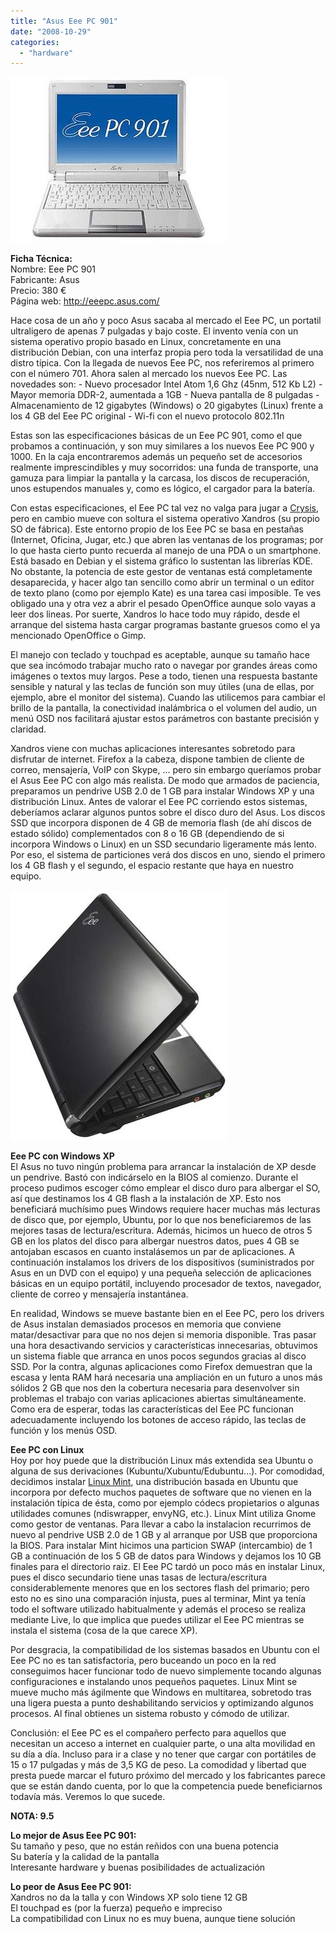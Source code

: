 ```yaml
---
title: "Asus Eee PC 901"
date: "2008-10-29"
categories: 
  - "hardware"
---
```


![](images/asus-eeepc-901-white.jpg)

**Ficha Técnica:**  
Nombre: Eee PC 901  
Fabricante: Asus  
Precio: 380 €  
Página web: http://eeepc.asus.com/

Hace cosa de un año y poco Asus sacaba al mercado el Eee PC, un portatil ultraligero de apenas 7 pulgadas y bajo coste. El invento venía con un sistema operativo propio basado en Linux, concretamente en una distribución Debian, con una interfaz propia pero toda la versatilidad de una distro típica. Con la llegada de nuevos Eee PC, nos referiremos al primero con el número 701. Ahora salen al mercado los nuevos Eee PC. Las novedades son: - Nuevo procesador Intel Atom 1,6 Ghz (45nm, 512 Kb L2) - Mayor memoria DDR-2, aumentada a 1GB - Nueva pantalla de 8 pulgadas - Almacenamiento de 12 gigabytes (Windows) o 20 gigabytes (Linux) frente a los 4 GB del Eee PC original - Wi-fi con el nuevo protocolo 802.11n

Estas son las especificaciones básicas de un Eee PC 901, como el que probamos a continuación, y son muy similares a los nuevos Eee PC 900 y 1000. En la caja encontraremos además un pequeño set de accesorios realmente imprescindibles y muy socorridos: una funda de transporte, una gamuza para limpiar la pantalla y la carcasa, los discos de recuperación, unos estupendos manuales y, como es lógico, el cargador para la batería.

Con estas especificaciones, el Eee PC tal vez no valga para jugar a [Crysis](../../../2007/12/crysis/), pero en cambio mueve con soltura el sistema operativo Xandros (su propio SO de fábrica). Este entorno propio de los Eee PC se basa en pestañas (Internet, Oficina, Jugar, etc.) que abren las ventanas de los programas; por lo que hasta cierto punto recuerda al manejo de una PDA o un smartphone. Está basado en Debian y el sistema gráfico lo sustentan las librerías KDE. No obstante, la potencia de este gestor de ventanas está completamente desaparecida, y hacer algo tan sencillo como abrir un terminal o un editor de texto plano (como por ejemplo Kate) es una tarea casi imposible. Te ves obligado una y otra vez a abrir el pesado OpenOffice aunque solo vayas a leer dos lineas. Por suerte, Xandros lo hace todo muy rápido, desde el arranque del sistema hasta cargar programas bastante gruesos como el ya mencionado OpenOffice o Gimp.

El manejo con teclado y touchpad es aceptable, aunque su tamaño hace que sea incómodo trabajar mucho rato o navegar por grandes áreas como imágenes o textos muy largos. Pese a todo, tienen una respuesta bastante sensible y natural y las teclas de función son muy útiles (una de ellas, por ejemplo, abre el monitor del sistema). Cuando las utilicemos para cambiar el brillo de la pantalla, la conectividad inalámbrica o el volumen del audio, un menú OSD nos facilitará ajustar estos parámetros con bastante precisión y claridad.

Xandros viene con muchas aplicaciones interesantes sobretodo para disfrutar de internet. Firefox a la cabeza, dispone tambien de cliente de correo, mensajería, VoIP con Skype, ... pero sin embargo queríamos probar el Asus Eee PC con algo más realista. De modo que armados de paciencia, preparamos un pendrive USB 2.0 de 1 GB para instalar Windows XP y una distribución Linux. Antes de valorar el Eee PC corriendo estos sistemas, deberíamos aclarar algunos puntos sobre el disco duro del Asus. Los discos SSD que incorpora disponen de 4 GB de memoria flash (de ahí discos de estado sólido) complementados con 8 o 16 GB (dependiendo de si incorpora Windows o Linux) en un SSD secundario ligeramente más lento. Por eso, el sistema de particiones verá dos discos en uno, siendo el primero los 4 GB flash y el segundo, el espacio restante que haya en nuestro equipo.

![](images/asus-eeepc-901-black.jpg)

**Eee PC con Windows XP**  
El Asus no tuvo ningún problema para arrancar la instalación de XP desde un pendrive. Bastó con indicárselo en la BIOS al comienzo. Durante el proceso pudimos escoger cómo emplear el disco duro para albergar el SO, así que destinamos los 4 GB flash a la instalación de XP. Esto nos beneficiará muchísimo pues Windows requiere hacer muchas más lecturas de disco que, por ejemplo, Ubuntu, por lo que nos beneficiaremos de las mejores tasas de lectura/escritura. Además, hicimos un hueco de otros 5 GB en los platos del disco para albergar nuestros datos, pues 4 GB se antojaban escasos en cuanto instalásemos un par de aplicaciones. A continuación instalamos los drivers de los dispositivos (suministrados por Asus en un DVD con el equipo) y una pequeña selección de aplicaciones básicas en un equipo portátil, incluyendo procesador de textos, navegador, cliente de correo y mensajería instantánea.

En realidad, Windows se mueve bastante bien en el Eee PC, pero los drivers de Asus instalan demasiados procesos en memoria que conviene matar/desactivar para que no nos dejen si memoria disponible. Tras pasar una hora desactivando servicios y características innecesarias, obtuvimos un sistema fiable que arranca en unos pocos segundos gracias al disco SSD. Por la contra, algunas aplicaciones como Firefox demuestran que la escasa y lenta RAM hará necesaria una ampliación en un futuro a unos más sólidos 2 GB que nos den la cobertura necesaria para desenvolver sin problemas el trabajo con varias aplicaciones abiertas simultáneamente. Como era de esperar, todas las características del Eee PC funcionan adecuadamente incluyendo los botones de acceso rápido, las teclas de función y los menús OSD.

**Eee PC con Linux**  
Hoy por hoy puede que la distribución Linux más extendida sea Ubuntu o alguna de sus derivaciones (Kubuntu/Xubuntu/Edubuntu...). Por comodidad, decidimos instalar [Linux Mint](http://www.linuxmint.com/), una distribución basada en Ubuntu que incorpora por defecto muchos paquetes de software que no vienen en la instalación típica de ésta, como por ejemplo códecs propietarios o algunas utilidades comunes (ndiswrapper, envyNG, etc.). Linux Mint utiliza Gnome como gestor de ventanas. Para llevar a cabo la instalacion recurrimos de nuevo al pendrive USB 2.0 de 1 GB y al arranque por USB que proporciona la BIOS. Para instalar Mint hicimos una particion SWAP (intercambio) de 1 GB a continuación de los 5 GB de datos para Windows y dejamos los 10 GB finales para el directorio raiz. El Eee PC tardó un poco más en instalar Linux, pues el disco secundario tiene unas tasas de lectura/escritura considerablemente menores que en los sectores flash del primario; pero esto no es sino una comparación injusta, pues al terminar, Mint ya tenía todo el software utilizado habitualmente y además el proceso se realiza mediante Live, lo que implica que puedes utilizar el Eee PC mientras se instala el sistema (cosa de la que carece XP).

Por desgracia, la compatibilidad de los sistemas basados en Ubuntu con el Eee PC no es tan satisfactoria, pero buceando un poco en la red conseguimos hacer funcionar todo de nuevo simplemente tocando algunas configuraciones e instalando unos pequeños paquetes. Linux Mint se mueve mucho más ágilmente que Windows en multitarea, sobretodo tras una ligera puesta a punto deshabilitando servicios y optimizando algunos procesos. Al final obtienes un sistema robusto y cómodo de utilizar.

Conclusión: el Eee PC es el compañero perfecto para aquellos que necesitan un acceso a internet en cualquier parte, o una alta movilidad en su día a día. Incluso para ir a clase y no tener que cargar con portátiles de 15 o 17 pulgadas y más de 3,5 KG de peso. La comodidad y libertad que presta puede marcar el futuro próximo del mercado y los fabricantes parece que se están dando cuenta, por lo que la competencia puede beneficiarnos todavía más. Veremos lo que sucede.

**NOTA: 9.5**

**Lo mejor de Asus Eee PC 901:**  
Su tamaño y peso, que no están reñidos con una buena potencia  
Su batería y la calidad de la pantalla  
Interesante hardware y buenas posibilidades de actualización

**Lo peor de Asus Eee PC 901:**  
Xandros no da la talla y con Windows XP solo tiene 12 GB  
El touchpad es (por la fuerza) pequeño e impreciso  
La compatibilidad con Linux no es muy buena, aunque tiene solución
